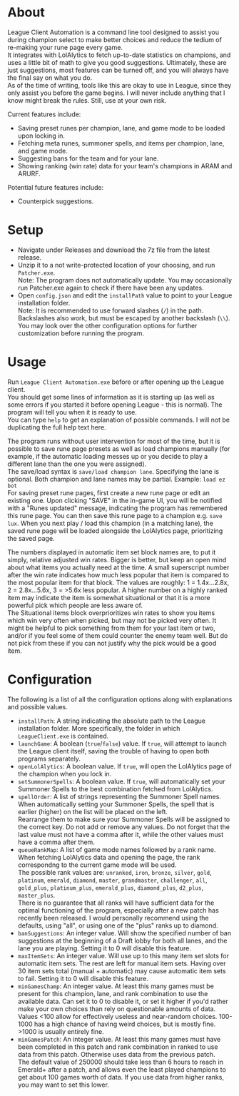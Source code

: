 # About
League Client Automation is a command line tool designed to assist you during champion select to make better choices and reduce the tedium of re-making your rune page every game.  
It integrates with LolAlytics to fetch up-to-date statistics on champions, and uses a little bit of math to give you good suggestions. Ultimately, these are just suggestions, most features can be turned off, and you will always have the final say on what you do.  
As of the time of writing, tools like this are okay to use in League, since they only assist you before the game begins. I will never include anything that I know might break the rules. Still, use at your own risk.

Current features include:
* Saving preset runes per champion, lane, and game mode to be loaded upon locking in.
* Fetching meta runes, summoner spells, and items per champion, lane, and game mode.
* Suggesting bans for the team and for your lane.
* Showing ranking (win rate) data for your team's champions in ARAM and ARURF.

Potential future features include:
* Counterpick suggestions.

# Setup
* Navigate under Releases and download the 7z file from the latest release.
* Unzip it to a not write-protected location of your choosing, and run `Patcher.exe`.  
Note: The program does not automatically update. You may occasionally run Patcher.exe again to check if there have been any updates.
* Open `config.json` and edit the `installPath` value to point to your League installation folder.  
Note: It is recommended to use forward slashes (`/`) in the path. Backslashes also work, but must be escaped by another backslash (`\\`).  
You may look over the other configuration options for further customization before running the program.

# Usage
Run `League Client Automation.exe` before or after opening up the League client.  
You should get some lines of information as it is starting up (as well as some errors if you started it before opening League - this is normal). The program will tell you when it is ready to use.  
You can type `help` to get an explanation of possible commands. I will not be duplicating the full help text here.

The program runs without user intervention for most of the time, but it is possible to save rune page presets as well as load champions manually (for example, if the automatic loading messes up or you decide to play a different lane than the one you were assigned).  
The save/load syntax is `save/load champion lane`. Specifying the lane is optional. Both champion and lane names may be partial. Example: `load ez bot`  
For saving preset rune pages, first create a new rune page or edit an existing one. Upon clicking "SAVE" in the in-game UI, you will be notified with a "Runes updated" message, indicating the program has remembered this rune page. You can then save this rune page to a champion e.g. `save lux`. When you next play / load this champion (in a matching lane), the saved rune page will be loaded alongside the LolAlytics page, prioritizing the saved page.

The numbers displayed in automatic item set block names are, to put it simply, relative adjusted win rates. Bigger is better, but keep an open mind about what items you actually need at the time. A small superscript number after the win rate indicates how much less popular that item is compared to the most popular item for that block. The values are roughly: 1 = 1.4x...2.8x, 2 = 2.8x...5.6x, 3 = >5.6x less popular. A higher number on a highly ranked item may indicate the item is somewhat situational or that it is a more powerful pick which people are less aware of.  
The Situational items block overprioritizes win rates to show you items which win very often when picked, but may not be picked very often. It might be helpful to pick something from them for your last item or two, and/or if you feel some of them could counter the enemy team well. But do not pick from these if you can not justify why the pick would be a good item.

# Configuration
The following is a list of all the configuration options along with explanations and possible values.
* `installPath`: A string indicating the absolute path to the League installation folder. More specifically, the folder in which `LeagueClient.exe` is contained.
* `launchGame`: A boolean (`true`/`false`) value. If `true`, will attempt to launch the League client itself, saving the trouble of having to open both programs separately.
* `openLolAlytics`: A boolean value. If `true`, will open the LolAlytics page of the champion when you lock in.
* `setSummonerSpells`: A boolean value. If `true`, will automatically set your Summoner Spells to the best combination fetched from LolAlytics.
* `spellOrder`: A list of strings representing the Summoner Spell names. When automatically setting your Summoner Spells, the spell that is earlier (higher) on the list will be placed on the left.  
Rearrange them to make sure your Summoner Spells will be assigned to the correct key. Do not add or remove any values. Do not forget that the last value must not have a comma after it, while the other values must have a comma after them.
* `queueRankMap`: A list of game mode names followed by a rank name. When fetching LolAlytics data and opening the page, the rank correspondng to the current game mode will be used.  
The possible rank values are: `unranked`, `iron`, `bronze`, `silver`, `gold`, `platinum`, `emerald`, `diamond`, `master`, `grandmaster`, `challenger`, `all`, `gold_plus`, `platinum_plus`, `emerald_plus`, `diamond_plus`, `d2_plus`, `master_plus`.  
There is no guarantee that all ranks will have sufficient data for the optimal functioning of the program, especially after a new patch has recently been released. I would personally recommend using the defaults, using "all", or using one of the "plus" ranks up to diamond.
* `banSuggestions`: An integer value. Will show the specified number of ban suggestions at the beginning of a Draft lobby for both all lanes, and the lane you are playing. Setting it to 0 will disable this feature.
* `maxItemSets`: An integer value. Will use up to this many item set slots for automatic item sets. The rest are left for manual item sets. Having over 30 item sets total (manual + automatic) may cause automatic item sets to fail. Setting it to 0 will disable this feature.
* `minGamesChamp`: An integer value. At least this many games must be present for this champion, lane, and rank combination to use the available data. Can set it to 0 to disable it, or set it higher if you'd rather make your own choices than rely on questionable amounts of data.  
Values <100 allow for effectively useless and near-random choices. 100-1000 has a high chance of having weird choices, but is mostly fine. >1000 is usually entirely fine.
* `minGamesPatch`: An integer value. At least this many games must have been completed in this patch and rank combination in ranked to use data from this patch. Otherwise uses data from the previous patch.  
The default value of 250000 should take less than 6 hours to reach in Emerald+ after a patch, and allows even the least played champions to get about 100 games worth of data. If you use data from higher ranks, you may want to set this lower.
